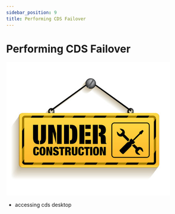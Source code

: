 ```yaml
---
sidebar_position: 9
title: Performing CDS Failover
---
```


# Performing CDS Failover


![Under Construction](./../img/under-construction.jpg)


- accessing cds desktop